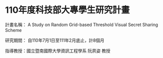# 110年度科技部大專學生研究計畫

計畫名稱： A Study on Random Grid-based Threshold Visual Secret Sharing Scheme

研究期間： 自110年7月1日至111年2月底止，計8個月

指導教授：國立暨南國際大學資訊工程學系 阮夙姿 教授 

